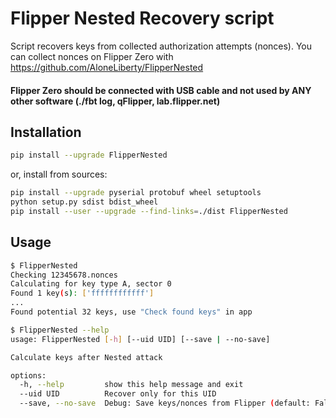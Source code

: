 # Flipper Nested Recovery script

Script recovers keys from collected authorization attempts (nonces).
You can collect nonces on Flipper Zero with https://github.com/AloneLiberty/FlipperNested

#### Flipper Zero should be connected with USB cable and not used by ANY other software (./fbt log, qFlipper, lab.flipper.net)

## Installation

```bash
pip install --upgrade FlipperNested
```

or, install from sources:
```bash
pip install --upgrade pyserial protobuf wheel setuptools
python setup.py sdist bdist_wheel
pip install --user --upgrade --find-links=./dist FlipperNested
```

## Usage

```bash
$ FlipperNested
Checking 12345678.nonces
Calculating for key type A, sector 0
Found 1 key(s): ['ffffffffffff']
...
Found potential 32 keys, use "Check found keys" in app

$ FlipperNested --help
usage: FlipperNested [-h] [--uid UID] [--save | --no-save]

Calculate keys after Nested attack

options:
  -h, --help         show this help message and exit
  --uid UID          Recover only for this UID
  --save, --no-save  Debug: Save keys/nonces from Flipper (default: False)

```
